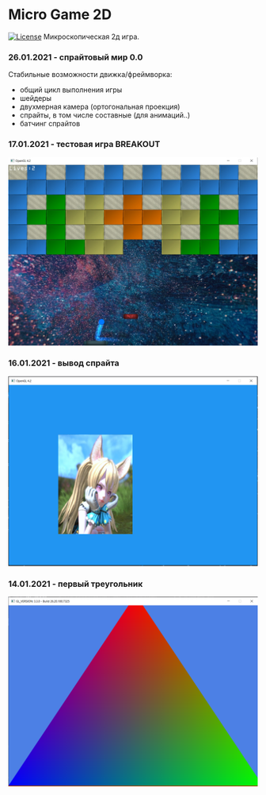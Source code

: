 # Micro Game 2D
[![License](https://img.shields.io/badge/license-MIT-green)](LICENSE)
Микроскопическая 2д игра.

### 26.01.2021 - спрайтовый мир 0.0
Стабильные возможности движка/фреймворка:
- общий цикл выполнения игры
- шейдеры
- двухмерная камера (ортогональная проекция)
- спрайты, в том числе составные (для анимаций..)
- батчинг спрайтов

### 17.01.2021 - тестовая игра BREAKOUT
<p align="center">
  <img src="screenshot/breakout.jpg"/>
</p>

### 16.01.2021 - вывод спрайта
<p align="center">
  <img src="screenshot/16012021.png"/>
</p>

### 14.01.2021 - первый треугольник
<p align="center">
  <img src="screenshot/14012021.png"/>
</p>